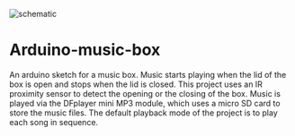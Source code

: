 ![schematic](https://user-images.githubusercontent.com/25688222/129445765-e5519b4a-88b2-4e4a-9b8a-9fffff6dc617.png)
# Arduino-music-box
An arduino sketch for a music box. Music starts playing when the lid of the box is open and stops when the lid is closed.
This project uses an IR proximity sensor to detect the opening or the closing of the box. Music is played via the DFplayer mini MP3 module, which uses a micro SD card to store the music files. The default playback mode of the project is to play each song in sequence.
